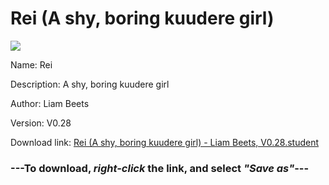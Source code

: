 # Rei (A shy, boring kuudere girl)

<img src = "https://raw.githubusercontent.com/Arbiter1223/Koukou-Gurashi-Custom-Students/master/Students/Files/Rei%20(A%20shy%2C%20boring%20kuudere%20girl).png">

Name: Rei

Description: A shy, boring kuudere girl

Author: Liam Beets

Version: V0.28

Download link: <a href="https://raw.githubusercontent.com/Arbiter1223/Koukou-Gurashi-Custom-Students/master/Students/Files/Rei%20(A%20shy%2C%20boring%20kuudere%20girl)%20-%20Liam%20Beets%2C%20V0.28.student">Rei (A shy, boring kuudere girl) - Liam Beets, V0.28.student</a>

### ---**To download, _right-click_ the link, and select _"Save as"_**---

